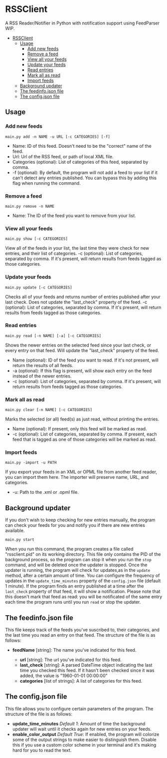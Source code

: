 # RSSClient
A RSS Reader/Notifier in Python with notification support using FeedParser
WIP.

- [RSSClient](#rssclient)
  - [Usage](#usage)
    - [Add new feeds](#add-new-feeds)
    - [Remove a feed](#remove-a-feed)
    - [View all your feeds](#view-all-your-feeds)
    - [Update your feeds](#update-your-feeds)
    - [Read entries](#read-entries)
    - [Mark all as read](#mark-all-as-read)
    - [Import feeds](#import-feeds)
  - [Background updater](#background-updater)
  - [The feedinfo.json file](#the-feedinfojson-file)
  - [The config.json file](#the-configjson-file)

## Usage

### Add new feeds

    main.py add -n NAME -u URL [-c CATEGORIES] [-f]
  

 - Name: ID of this feed. Doesn't need to be the "correct" name of the feed.
 - Url: Url of the RSS feed, or path of local XML file.
 - Categories (optional): List of categories of this feed, separated by comma.
 - -f (optional): By default, the program will not add a feed to your list if it can't detect any entries published. You can bypass this by adding this flag when running the command.
### Remove a feed

    main.py remove -n NAME

 - Name: The ID of the feed you want to remove from your list.

### View all your feeds

    main.py show [-c CATEGORIES]
View all of the feeds in your list, the last time they were check for new entries, and their list of categories.
-c (optional): List of categories, separated by comma. If it's present, will return results from feeds tagged as those categories.
### Update your feeds

    main.py update [-c CATEGORIES]
Checks all of your feeds and returns number of entries published after your last check. Does not update the "last_check" property of the feed.
-c (optional): List of categories, separated by comma. If it's present, will return results from feeds tagged as those categories.
### Read entries

    main.py read [-n NAME] [-a] [-c CATEGORIES]
Shows the newer entries on the selected feed since your last check, or every entry on that feed. Will update the "last_check" property of the feed.

 - Name (optional): ID of the feed you want to read. If it's not present, will return the results of all feeds.
 - -a (optional): If this flag is present, will show each entry on the feed instead of the newer entries.
 - -c (optional): List of categories, separated by comma. If it's present, will return results from feeds tagged as those categories.

### Mark all as read
```
main.py clear [-n NAME] [-c CATEGORIES]
```
Marks the selected (or all) feed(s) as just read, without printing the entries.
- Name (optional): If present, only this feed will be marked as read.
- -c (optional): List of categories, separated by comma. If present, each feed that is tagged as one of those categories will be marked as read.

### Import feeds

    main.py -import -u PATH
If you export your feeds in an XML or OPML file from another feed reader, you can import them here. The importer will preserve name, URL, and categories.

 - -u: Path to the .xml or .opml file.
## Background updater
If you don't wish to keep checking for new entries manually, the program can check your feeds for you and notify you if there are new entries available. 

    main.py start
When you run this command, the program creates a file called "rssclient.pid" on its working directory. This file only contains the PID of the background process, so the program can stop it when you run the `stop` command, and will be deleted once the updater is stopped.
Once the updater is running, the program will check for updates,as in the `update` method, after a certain amount of time. You can configure the frequency of updates in the `update_time_minutes` property of the `config.json` file (default 1 minute).
If the program finds an entry published at a time after the `last_check` property of that feed, it will show a notification. Please note that this doesn't mark that feed as read: you will be notificated of the same entry each time the program runs until you run `read` or stop the updater.
## The feedinfo.json file
This file keeps track of the feeds you've suscribed to, their categories, and the last time you read an entry on that feed.
The structure of the file is as follows:

 - **feedName** [string]: The name you've indicated for this feed.

	 - **url** [string]: The url you've indicated for this feed.
	 -  **last_check** [string]: A parsed DateTime object indicating the last time you 	checked this feed. If it hasn't been checked since it was added, the value is "1960-01-01 00:00:00"
	 - **categories** [list of strings]: A list of categories for this feed.

## The config.json file
This file allows you to configure certain parameters of the program.
The structure of the file is as follows:

 - **update_time_minutes** *Default 1*: Amount of time the background updater will wait until it checks again for new entries on your feeds.
 - **enable_color_output** *Default True*: If enabled, the program will colorize some of the output strings to make easier to distinguish them. Disable this if you use a custom color scheme in your
 terminal and it's making hard for you to read the text.
